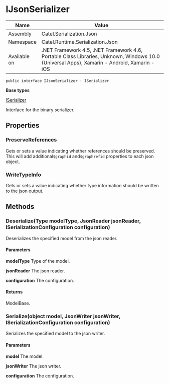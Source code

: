 

# IJsonSerializer

Name|Value
---|---
Assembly|Catel.Serialization.Json
Namespace|Catel.Runtime.Serialization.Json
Available on|.NET Framework 4.5, .NET Framework 4.6, Portable Class Libraries, Unknown, Windows 10.0 (Universal Apps), Xamarin - Android, Xamarin - iOS

```
public interface IJsonSerializer : ISerializer
```

**Base types**

[ISerializer](/Catel.Core\Catel\Runtime\Serialization\ISerializer.md)


Interface for the binary serializer.



## Properties

### PreserveReferences

Gets or sets a value indicating whether references should be preserved. This will add additional`$graphid` and`$graphrefid` properties to each json object.



### WriteTypeInfo

Gets or sets a value indicating whether type information should be written to the json output.



## Methods

### Deserialize(Type modelType, JsonReader jsonReader, ISerializationConfiguration configuration)

Deserializes the specified model from the json reader.

#### Parameters

**modelType**
Type of the model.

**jsonReader**
The json reader.

**configuration**
The configuration.

#### Returns

ModelBase.



### Serialize(object model, JsonWriter jsonWriter, ISerializationConfiguration configuration)

Serializes the specified model to the json writer.

#### Parameters

**model**
The model.

**jsonWriter**
The json writer.

**configuration**
The configuration.



